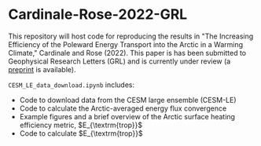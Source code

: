 # Cardinale-Rose-2022-GRL

This repository will host code for reproducing the results in "The Increasing Efficiency of the Poleward Energy Transport into the Arctic in a Warming Climate," Cardinale and Rose (2022). This paper is has been submitted to Geophysical Research Letters (GRL) and is currently under review (a <a href="https://www.essoar.org/doi/10.1002/essoar.10512237.1">preprint</a> is available).

`CESM_LE_data_download.ipynb` includes:
<ul> 
  <li> Code to download data from the CESM large ensemble (CESM-LE) </li>
  <li> Code to calculate the Arctic-averaged energy flux convergence </li>
  <li> Example figures and a brief overview of the Arctic surface heating efficiency metric, $E_{\textrm{trop}}$ </li>
  <li> Code to calculate $E_{\textrm{trop}}$ </li>
</ul>
